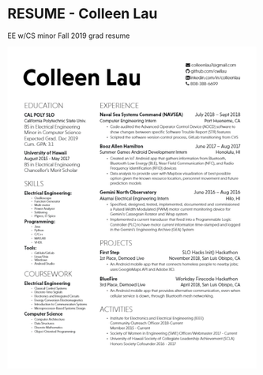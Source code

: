 # RESUME - Colleen Lau
EE w/CS minor Fall 2019 grad resume

![alt_text](https://github.com/cwllau/RESUME_Feb2019/blob/master/Resume_feb2019.PNG)
